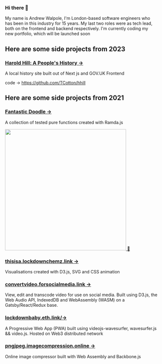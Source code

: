 ### Hi there 👋

My name is Andrew Walpole, I'm London-based software engineers who has been in this industry for 15 years. My last two roles were as tech lead, both on the frontend and backend respectively.
I'm currently coding my new portfolio, which will be launched soon

## Here are some side projects from 2023

### [Harold Hill: A People's History ->](https://www.haroldhill.org/)

 A local history site built out of Next js and GOV.UK Frontend
 
code -> https://github.com/TCotton/hhill

## Here are some side projects from 2021

### [Fantastic Doodle -> ](https://github.com/TCotton/fantastic-doodle)

A collection of tested pure functions created with Ramda.js

<a href="https://github.com/TCotton/fantastic-doodle"><img src="https://d2eip9sf3oo6c2.cloudfront.net/tags/images/000/000/943/landscape/ramda.png" width="400" alt="" /> 🔗</a>

### [thisisa.lockdownchemz.link ->](https://thisisa.lockdownchemz.link/)

Visualisations created with D3.js, SVG and CSS animation

### [convertvideo.forsocialmedia.link ->](https://convertvideo.forsocialmedia.link/)

View, edit and transcode video for use on social media. 
Built using D3.js, the Web Audio API, IndexedDB and WebAssembly (WASM) on a Gatsby/React/Redux base.

### [lockdownbaby.eth.link/->](https://lockdownbaby.eth.link/)

A Progressive Web App (PWA) built using videojs-wavesurfer, wavesurfer.js && video.js. Hosted on Web3 distributed network

### [pngjpeg.imagecompression.online ->](https://pngjpeg.imagecompression.online/)

Online image compressor built with Web Assembly and Backbone.js

<!--
**TCotton/TCotton** is a ✨ _special_ ✨ repository because its `README.md` (this file) appears on your GitHub profile.

Here are some ideas to get you started:

- 🔭 I’m currently working on ...
- 🌱 I’m currently learning ...
- 👯 I’m looking to collaborate on ...
- 🤔 I’m looking for help with ...
- 💬 Ask me about ...
- 📫 How to reach me: ...
- 😄 Pronouns: ...
- ⚡ Fun fact: ...
-->
